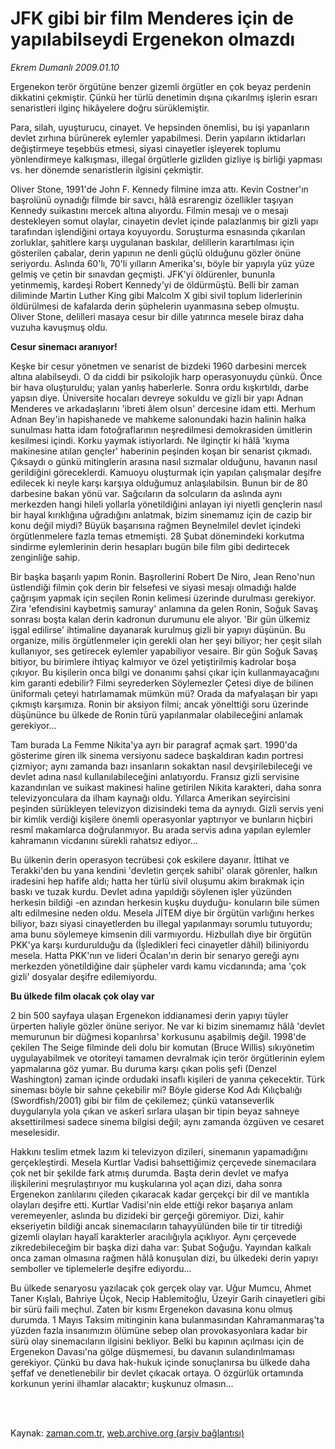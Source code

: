 # JFK gibi bir film Menderes için de yapılabilseydi Ergenekon olmazdı

*Ekrem Dumanlı 2009.01.10*

<td class="columnist-detail">
<p>Ergenekon terör örgütüne benzer gizemli örgütler en çok beyaz perdenin dikkatini çekmiştir. Çünkü her türlü denetimin dışına çıkarılmış işlerin esrarı senaristleri ilginç hikâyelere doğru sürüklemiştir.</p>
<p>
<div id="haberMetinDiv">
<p> Para, silah, uyuşturucu, cinayet. Ve hepsinden önemlisi, bu işi yapanların devlet zırhına bürünerek eylemler yapabilmesi. Derin yapıların iktidarları değiştirmeye teşebbüs etmesi, siyasi cinayetler işleyerek toplumu yönlendirmeye kalkışması, illegal örgütlerle gizliden gizliye iş birliği yapması vs. her dönemde senaristlerin ilgisini çekmiştir. 
<p>Oliver Stone, 1991'de John F. Kennedy filmine imza attı. Kevin Costner'ın başrolünü oynadığı filmde bir savcı, hâlâ esrarengiz özellikler taşıyan Kennedy suikastını mercek altına alıyordu. Filmin mesajı ve o mesajı destekleyen somut olaylar, cinayetin devlet içinde palazlanmış bir gizli yapı tarafından işlendiğini ortaya koyuyordu. Soruşturma esnasında çıkarılan zorluklar, şahitlere karşı uygulanan baskılar, delillerin karartılması için gösterilen çabalar, derin yapının ne denli güçlü olduğunu gözler önüne seriyordu. Aslında 60'lı, 70'li yılların Amerika'sı, böyle bir yapıyla yüz yüze gelmiş ve çetin bir sınavdan geçmişti. JFK'yi öldürenler, bununla yetinmemiş, kardeşi Robert Kennedy'yi de öldürmüştü. Belli bir zaman diliminde Martin Luther King gibi Malcolm X gibi sivil toplum liderlerinin öldürülmesi de kafalarda derin şüphelerin uyanmasına sebep olmuştu. Oliver Stone, delilleri masaya cesur bir dille yatırınca mesele biraz daha vuzuha kavuşmuş oldu.
<p><b>Cesur sinemacı aranıyor!</b>
<p>Keşke bir cesur yönetmen ve senarist de bizdeki 1960 darbesini mercek altına alabilseydi. O da ciddi bir psikolojik harp operasyonuydu çünkü. Önce bir hava oluşturuldu; yalan yanlış haberlerle. Sonra ordu kışkırtıldı, darbe yapsın diye. Üniversite hocaları devreye sokuldu ve gizli bir yapı Adnan Menderes ve arkadaşlarını 'ibreti âlem olsun' dercesine idam etti. Merhum Adnan Bey'in hapishanede ve mahkeme salonundaki hazin halinin halka sunulması hatta idam fotoğraflarının neşredilmesi demokrasiden ümitlerin kesilmesi içindi. Korku yaymak istiyorlardı. Ne ilginçtir ki hâlâ 'kıyma makinesine atılan gençler' haberinin peşinden koşan bir senarist çıkmadı. Çıksaydı o günkü mitinglerin arasına nasıl sızmalar olduğunu, havanın nasıl gerildiğini göreceklerdi. Kamuoyu oluşturmak için yapılan çalışmalar deşifre edilecek ki neyle karşı karşıya olduğumuz anlaşılabilsin. Bunun bir de 80 darbesine bakan yönü var. Sağcıların da solcuların da aslında aynı merkezden hangi hileli yollarla yönetildiğini anlayan iyi niyetli gençlerin nasıl bir hayal kırıklığına uğradığını anlatmak, bizim sinemamız için de cazip bir konu değil miydi? Büyük başarısına rağmen Beynelmilel devlet içindeki örgütlenmelere fazla temas etmemişti. 28 Şubat dönemindeki korkutma sindirme eylemlerinin derin hesapları bugün bile film gibi dedirtecek zenginliğe sahip. 
<p>Bir başka başarılı yapım Ronin. Başrollerini Robert De Niro, Jean Reno'nun üstlendiği filmin çok derin bir felsefesi ve siyasi mesajı olmadığı halde çağrışım yapmak için seçilen Ronin kelimesi üzerinde durulması gerekiyor. Zira 'efendisini kaybetmiş samuray' anlamına da gelen Ronin, Soğuk Savaş sonrası boşta kalan derin kadronun durumunu ele alıyor. 'Bir gün ülkemiz işgal edilirse' ihtimaline dayanarak kurulmuş gizli bir yapıyı düşünün. Bu organize, milis örgütlenmeler için gerekli olan her şeyi biliyor; her çeşit silah kullanıyor, ses getirecek eylemler yapabiliyor vesaire. Bir gün Soğuk Savaş bitiyor, bu birimlere ihtiyaç kalmıyor ve özel yetiştirilmiş kadrolar boşa çıkıyor. Bu kişilerin onca bilgi ve donanımı şahsi çıkar için kullanmayacağını kim garanti edebilir? Filmi seyrederken Söylemezler Çetesi diye de bilinen üniformalı çeteyi hatırlamamak mümkün mü? Orada da mafyalaşan bir yapı çıkmıştı karşımıza. Ronin bir aksiyon filmi; ancak yönelttiği soru üzerinde düşününce bu ülkede de Ronin türü yapılanmalar olabileceğini anlamak gerekiyor...
<p>Tam burada La Femme Nikita'ya ayrı bir paragraf açmak şart. 1990'da gösterime giren ilk sinema versiyonu sadece başkaldıran kadın portresi çizmiyor; aynı zamanda bazı insanların sokaktan nasıl devşirilebileceği ve devlet adına nasıl kullanılabileceğini anlatıyordu. Fransız gizli servisine kazandırılan ve suikast makinesi haline getirilen Nikita karakteri, daha sonra televizyonculara da ilham kaynağı oldu. Yıllarca Amerikan seyircisini peşinden sürükleyen televizyon dizisindeki tema da aynıydı. Gizli servis yeni bir kimlik verdiği kişilere önemli operasyonlar yaptırıyor ve bunların hiçbiri resmî makamlarca doğrulanmıyor. Bu arada servis adına yapılan eylemler kahramanın vicdanını sürekli rahatsız ediyor... 
<p>Bu ülkenin derin operasyon tecrübesi çok eskilere dayanır. İttihat ve Terakki'den bu yana kendini 'devletin gerçek sahibi' olarak görenler, halkın iradesini hep hafife aldı; hatta her türlü sivil oluşumu akim bırakmak için baskı ve tuzak kurdu. Devlet adına yapıldığı söylenen işler yüzünden herkesin bildiği -en azından herkesin kuşku duyduğu- konuların bile sümen altı edilmesine neden oldu. Mesela JİTEM diye bir örgütün varlığını herkes biliyor, bazı siyasi cinayetlerden bu illegal yapılanmayı sorumlu tutuyordu; ama bunu söylemeye kimsenin dili varmıyordu. Hizbullah diye bir örgütün PKK'ya karşı kurdurulduğu da (İşledikleri feci cinayetler dâhil) biliniyordu mesela. Hatta PKK'nın ve lideri Öcalan'ın derin bir senaryo gereği aynı merkezden yönetildiğine dair şüpheler vardı kamu vicdanında; ama 'çok gizli' dosyalar deşifre edilemiyordu. 
<p><b>Bu ülkede film olacak çok olay var</b>
<p>2 bin 500 sayfaya ulaşan Ergenekon iddianamesi derin yapıyı tüyler ürperten haliyle gözler önüne seriyor. Ne var ki bizim sinemamız hâlâ 'devlet memurunun bir düğmesi koparılırsa' korkusunu aşabilmiş değil. 1998'de çekilen The Seige filminde deli dolu bir komutan (Bruce Willis) sıkıyönetim uygulayabilmek ve otoriteyi tamamen devralmak için terör örgütlerinin eylem yapmalarına göz yumar. Bu duruma karşı çıkan polis şefi (Denzel Washington) zaman içinde ordudaki insaflı kişileri de yanına çekecektir. Türk sineması böyle bir sahne çekebilir mi? Böyle giderse Kod Adı Kılıçbalığı (Swordfish/2001) gibi bir film de çekilemez; çünkü vatanseverlik duygularıyla yola çıkan ve askerî sırlara ulaşan bir tipin beyaz sahneye aksettirilmesi sadece sinema bilgisi değil; aynı zamanda özgüven ve cesaret meselesidir.
<p>Hakkını teslim etmek lazım ki televizyon dizileri, sinemanın yapamadığını gerçekleştirdi. Mesela Kurtlar Vadisi bahsettiğimiz çerçevede sinemacılara çok net bir şekilde fark atmış durumda. Başta derin devlet ve mafya ilişkilerini meşrulaştırıyor mu kuşkularına yol açan dizi, daha sonra Ergenekon zanlılarını çileden çıkaracak kadar gerçekçi bir dil ve mantıkla olayları deşifre etti. Kurtlar Vadisi'nin elde ettiği rekor başarıya anlam veremeyenler, aslında bu dizideki bir gerçeği göremiyor. Dizi, kahir ekseriyetin bildiği ancak sinemacıların tahayyülünden bile tir tir titrediği gizemli olayları hayalî karakterler aracılığıyla açıklıyor. Aynı çerçevede zikredebileceğim bir başka dizi daha var: Şubat Soğuğu. Yayından kalkalı onca zaman olmasına rağmen hâlâ konuşulan dizi, bu ülkedeki derin yapıyı semboller ve tiplemelerle deşifre ediyordu...
<p>Bu ülkede senaryosu yazılacak çok gerçek olay var. Uğur Mumcu, Ahmet Taner Kışlalı, Bahriye Üçok, Necip Hablemitoğlu, Üzeyir Garih cinayetleri gibi bir sürü faili meçhul. Zaten bir kısmı Ergenekon davasına konu olmuş durumda. 1 Mayıs Taksim mitinginin kana bulanmasından Kahramanmaraş'ta yüzden fazla insanımızın ölümüne sebep olan provokasyonlara kadar bir sürü olay sinemacıların ilgisini bekliyor. Belki bu kapının açılması için de Ergenekon Davası'na gölge düşmemesi, bu davanın sulandırılmaması gerekiyor. Çünkü bu dava hak-hukuk içinde sonuçlanırsa bu ülkede daha şeffaf ve denetlenebilir bir devlet çıkacak ortaya. O özgürlük ortamında korkunun yerini ilhamlar alacaktır; kuşkunuz olmasın...</p></p></p></p></p></p></p></p></p></p></p></div>
</p>


<p><br>
		 </br></p></td>

Kaynak: [zaman.com.tr](http://zaman.com.tr/yazar.do?yazino=801657), [web.archive.org (arşiv bağlantısı)](http://web.archive.org/web/20120205114743/http://www.zaman.com.tr:80/yazar.do?yazino=801657)
